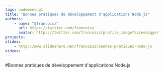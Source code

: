 ```yaml
---
tags: nodemeetup1
title: "Bonnes pratiques de développement d'applications Node.js"
authors:
    - name: "@francoisz"
      url: https://twitter.com/francoisz
      avatar: https://twitter.com/francoisz/profile_image?size=bigger
projects:
slides:
    - http://www.slideshare.net/francoisz/bonnes-pratiques-node-js
videos:
---
```

#Bonnes pratiques de développement d'applications Node.js
